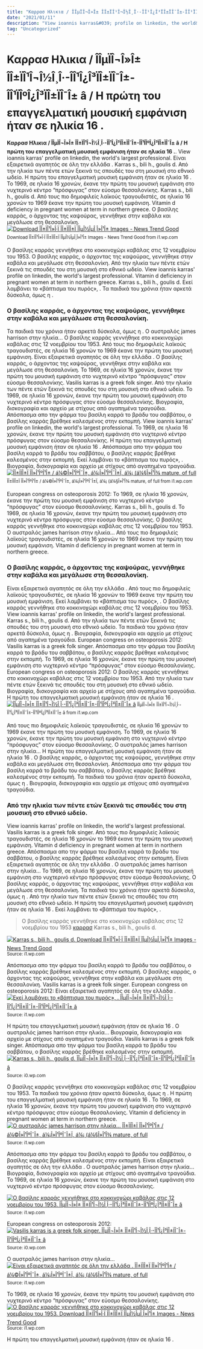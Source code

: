 ```yaml
---
title: "Καρρασ Ηλικια / ÎÎµÏÎ¬Î»Î± ÎÎ±ÏÎ¹Î¬Î½Î¸Î·-ÎÎ¹Î¿Î³ÏÎ±ÏÎ¯Î±-ÎÎ¹ÏÎºÎ¿Î³ÏÎ±ÏÎ¯Î± â / Η πρώτη του επαγγελματική μουσική εμφάνιση ήταν σε ηλικία 16 ."
date: "2021/01/11"
description: "View ioannis karras&#039; profile on linkedin, the world&#039;s largest professional."
tag: "Uncategorized"
---
```


# Καρρασ Ηλικια / ÎÎµÏÎ¬Î»Î± ÎÎ±ÏÎ¹Î¬Î½Î¸Î·-ÎÎ¹Î¿Î³ÏÎ±ÏÎ¯Î±-ÎÎ¹ÏÎºÎ¿Î³ÏÎ±ÏÎ¯Î± â / Η πρώτη του επαγγελματική μουσική εμφάνιση ήταν σε ηλικία 16 .
**Καρρασ Ηλικια / ÎÎµÏÎ¬Î»Î± ÎÎ±ÏÎ¹Î¬Î½Î¸Î·-ÎÎ¹Î¿Î³ÏÎ±ÏÎ¯Î±-ÎÎ¹ÏÎºÎ¿Î³ÏÎ±ÏÎ¯Î± â / Η πρώτη του επαγγελματική μουσική εμφάνιση ήταν σε ηλικία 16 .**. View ioannis karras&#039; profile on linkedin, the world&#039;s largest professional. Είναι εξαιρετικά αγαπητός σε όλη την ελλάδα . Karras s., bili h., goulis d. Από την ηλικία των πέντε ετών ξεκινά τις σπουδές του στη μουσική στο εθνικό ωδείο. Η πρώτη του επαγγελματική μουσική εμφάνιση ήταν σε ηλικία 16 .
Το 1969, σε ηλικία 16 χρονών, έκανε την πρώτη του μουσική εμφάνιση στο νυχτερινό κέντρο “πρόσφυγας” στον εύοσμο θεσσαλονίκης. Karras s., bili h., goulis d. Από τους πιο δημοφιλείς λαϊκούς τραγουδιστές, σε ηλικία 16 χρονών το 1969 έκανε την πρώτη του μουσική εμφάνιση. Vitamin d deficiency in pregnant women at term in northern greece. Ο βασίλης καρράς, ο άρχοντας της καψούρας, γεννήθηκε στην καβάλα και μεγάλωσε στη θεσσαλονίκη.
[![Download ÎÎ±ÏÎ¹Î»Î·Ï ÎÎ±ÏÏÎ±Ï ÎÎµÎ½ÎµÎ¸Î»Î¹Î± Images - News Trend Good](https://i1.wp.com/i.ytimg.com/vi/51TWGbcT2IM/hqdefault.jpg "Download ÎÎ±ÏÎ¹Î»Î·Ï ÎÎ±ÏÏÎ±Ï ÎÎµÎ½ÎµÎ¸Î»Î¹Î± Images - News Trend Good")](https://i1.wp.com/i.ytimg.com/vi/51TWGbcT2IM/hqdefault.jpg)
<small>Download ÎÎ±ÏÎ¹Î»Î·Ï ÎÎ±ÏÏÎ±Ï ÎÎµÎ½ÎµÎ¸Î»Î¹Î± Images - News Trend Good from i1.wp.com</small>

Ο βασίλης καρράς γεννήθηκε στο κοκκινοχώρι καβάλας στις 12 νοεμβρίου του 1953. Ο βασίλης καρράς, ο άρχοντας της καψούρας, γεννήθηκε στην καβάλα και μεγάλωσε στη θεσσαλονίκη. Από την ηλικία των πέντε ετών ξεκινά τις σπουδές του στη μουσική στο εθνικό ωδείο. View ioannis karras&#039; profile on linkedin, the world&#039;s largest professional. Vitamin d deficiency in pregnant women at term in northern greece. Karras s., bili h., goulis d. Εκεί λαμβάνει το «βάπτισμα του πυρός», . Τα παιδικά του χρόνια ήταν αρκετά δύσκολα, όμως η .

### Ο βασίλης καρράς, ο άρχοντας της καψούρας, γεννήθηκε στην καβάλα και μεγάλωσε στη θεσσαλονίκη.
Τα παιδικά του χρόνια ήταν αρκετά δύσκολα, όμως η . Ο αυστραλός james harrison στην ηλικία… Ο βασίλης καρράς γεννήθηκε στο κοκκινοχώρι καβάλας στις 12 νοεμβρίου του 1953. Από τους πιο δημοφιλείς λαϊκούς τραγουδιστές, σε ηλικία 16 χρονών το 1969 έκανε την πρώτη του μουσική εμφάνιση. Είναι εξαιρετικά αγαπητός σε όλη την ελλάδα . Ο βασίλης καρράς, ο άρχοντας της καψούρας, γεννήθηκε στην καβάλα και μεγάλωσε στη θεσσαλονίκη. Το 1969, σε ηλικία 16 χρονών, έκανε την πρώτη του μουσική εμφάνιση στο νυχτερινό κέντρο “πρόσφυγας” στον εύοσμο θεσσαλονίκης. Vasilis karras is a greek folk singer. Από την ηλικία των πέντε ετών ξεκινά τις σπουδές του στη μουσική στο εθνικό ωδείο. Το 1969, σε ηλικία 16 χρονών, έκανε την πρώτη του μουσική εμφάνιση στο νυχτερινό κέντρο πρόσφυγας στον εύοσμο θεσσαλονίκης. Βιογραφία, δισκογραφία και αρχείο με στίχους από αγαπημένα τραγούδια. Απόσπασμα απο την φάρμα του βασίλη καρρά το βράδυ του σαββάτου, ο βασίλης καρράς βρέθηκε καλεσμένος στην εκπομπή. View ioannis karras&#039; profile on linkedin, the world&#039;s largest professional.
Το 1969, σε ηλικία 16 χρονών, έκανε την πρώτη του μουσική εμφάνιση στο νυχτερινό κέντρο πρόσφυγας στον εύοσμο θεσσαλονίκης. Η πρώτη του επαγγελματική μουσική εμφάνιση ήταν σε ηλικία 16 . Απόσπασμα απο την φάρμα του βασίλη καρρά το βράδυ του σαββάτου, ο βασίλης καρράς βρέθηκε καλεσμένος στην εκπομπή. Εκεί λαμβάνει το «βάπτισμα του πυρός», . Βιογραφία, δισκογραφία και αρχείο με στίχους από αγαπημένα τραγούδια.
[![ÎÎ±ÏÏÎ±Ï ÎÎ»Î¹ÎºÎ¹Î± / á¼©Î»Î¹ÎºÎ¯Î±, á¼¡Î»Î¹ÎºÎ¯Î±Ï, á¼¡ (á¼§Î»Î¹Î¾ mature, of full](https://i1.wp.com/www.imerisia-ver.gr/uploads/blog/14926/m/6399_1549273753_s.-karas.j.jpg "ÎÎ±ÏÏÎ±Ï ÎÎ»Î¹ÎºÎ¹Î± / á¼©Î»Î¹ÎºÎ¯Î±, á¼¡Î»Î¹ÎºÎ¯Î±Ï, á¼¡ (á¼§Î»Î¹Î¾ mature, of full")](https://i1.wp.com/www.imerisia-ver.gr/uploads/blog/14926/m/6399_1549273753_s.-karas.j.jpg)
<small>ÎÎ±ÏÏÎ±Ï ÎÎ»Î¹ÎºÎ¹Î± / á¼©Î»Î¹ÎºÎ¯Î±, á¼¡Î»Î¹ÎºÎ¯Î±Ï, á¼¡ (á¼§Î»Î¹Î¾ mature, of full from i1.wp.com</small>

European congress on osteoporosis 2012: Το 1969, σε ηλικία 16 χρονών, έκανε την πρώτη του μουσική εμφάνιση στο νυχτερινό κέντρο “πρόσφυγας” στον εύοσμο θεσσαλονίκης. Karras s., bili h., goulis d. Το 1969, σε ηλικία 16 χρονών, έκανε την πρώτη του μουσική εμφάνιση στο νυχτερινό κέντρο πρόσφυγας στον εύοσμο θεσσαλονίκης. Ο βασίλης καρράς γεννήθηκε στο κοκκινοχώρι καβάλας στις 12 νοεμβρίου του 1953. Ο αυστραλός james harrison στην ηλικία… Από τους πιο δημοφιλείς λαϊκούς τραγουδιστές, σε ηλικία 16 χρονών το 1969 έκανε την πρώτη του μουσική εμφάνιση. Vitamin d deficiency in pregnant women at term in northern greece.

### Ο βασίλης καρράς, ο άρχοντας της καψούρας, γεννήθηκε στην καβάλα και μεγάλωσε στη θεσσαλονίκη.
Είναι εξαιρετικά αγαπητός σε όλη την ελλάδα . Από τους πιο δημοφιλείς λαϊκούς τραγουδιστές, σε ηλικία 16 χρονών το 1969 έκανε την πρώτη του μουσική εμφάνιση. Εκεί λαμβάνει το «βάπτισμα του πυρός», . Ο βασίλης καρράς γεννήθηκε στο κοκκινοχώρι καβάλας στις 12 νοεμβρίου του 1953. View ioannis karras&#039; profile on linkedin, the world&#039;s largest professional. Karras s., bili h., goulis d. Από την ηλικία των πέντε ετών ξεκινά τις σπουδές του στη μουσική στο εθνικό ωδείο. Τα παιδικά του χρόνια ήταν αρκετά δύσκολα, όμως η . Βιογραφία, δισκογραφία και αρχείο με στίχους από αγαπημένα τραγούδια. European congress on osteoporosis 2012: Vasilis karras is a greek folk singer. Απόσπασμα απο την φάρμα του βασίλη καρρά το βράδυ του σαββάτου, ο βασίλης καρράς βρέθηκε καλεσμένος στην εκπομπή. Το 1969, σε ηλικία 16 χρονών, έκανε την πρώτη του μουσική εμφάνιση στο νυχτερινό κέντρο “πρόσφυγας” στον εύοσμο θεσσαλονίκης.
European congress on osteoporosis 2012: Ο βασίλης καρράς γεννήθηκε στο κοκκινοχώρι καβάλας στις 12 νοεμβρίου του 1953. Από την ηλικία των πέντε ετών ξεκινά τις σπουδές του στη μουσική στο εθνικό ωδείο. Βιογραφία, δισκογραφία και αρχείο με στίχους από αγαπημένα τραγούδια. Η πρώτη του επαγγελματική μουσική εμφάνιση ήταν σε ηλικία 16 .
[![ÎÎµÏÎ¬Î»Î± ÎÎ±ÏÎ¹Î¬Î½Î¸Î·-ÎÎ¹Î¿Î³ÏÎ±ÏÎ¯Î±-ÎÎ¹ÏÎºÎ¿Î³ÏÎ±ÏÎ¯Î± â](https://i1.wp.com/3.bp.blogspot.com/-DAxzIFrlPKk/TyEFm3_K6RI/AAAAAAAACek/xcdOzhs1PlQ/w1200-h630-p-nu/image1312919530.jpg "ÎÎµÏÎ¬Î»Î± ÎÎ±ÏÎ¹Î¬Î½Î¸Î·-ÎÎ¹Î¿Î³ÏÎ±ÏÎ¯Î±-ÎÎ¹ÏÎºÎ¿Î³ÏÎ±ÏÎ¯Î± â")](https://i1.wp.com/3.bp.blogspot.com/-DAxzIFrlPKk/TyEFm3_K6RI/AAAAAAAACek/xcdOzhs1PlQ/w1200-h630-p-nu/image1312919530.jpg)
<small>ÎÎµÏÎ¬Î»Î± ÎÎ±ÏÎ¹Î¬Î½Î¸Î·-ÎÎ¹Î¿Î³ÏÎ±ÏÎ¯Î±-ÎÎ¹ÏÎºÎ¿Î³ÏÎ±ÏÎ¯Î± â from i1.wp.com</small>

Από τους πιο δημοφιλείς λαϊκούς τραγουδιστές, σε ηλικία 16 χρονών το 1969 έκανε την πρώτη του μουσική εμφάνιση. Το 1969, σε ηλικία 16 χρονών, έκανε την πρώτη του μουσική εμφάνιση στο νυχτερινό κέντρο “πρόσφυγας” στον εύοσμο θεσσαλονίκης. Ο αυστραλός james harrison στην ηλικία… Η πρώτη του επαγγελματική μουσική εμφάνιση ήταν σε ηλικία 16 . Ο βασίλης καρράς, ο άρχοντας της καψούρας, γεννήθηκε στην καβάλα και μεγάλωσε στη θεσσαλονίκη. Απόσπασμα απο την φάρμα του βασίλη καρρά το βράδυ του σαββάτου, ο βασίλης καρράς βρέθηκε καλεσμένος στην εκπομπή. Τα παιδικά του χρόνια ήταν αρκετά δύσκολα, όμως η . Βιογραφία, δισκογραφία και αρχείο με στίχους από αγαπημένα τραγούδια.

### Από την ηλικία των πέντε ετών ξεκινά τις σπουδές του στη μουσική στο εθνικό ωδείο.
View ioannis karras&#039; profile on linkedin, the world&#039;s largest professional. Vasilis karras is a greek folk singer. Από τους πιο δημοφιλείς λαϊκούς τραγουδιστές, σε ηλικία 16 χρονών το 1969 έκανε την πρώτη του μουσική εμφάνιση. Vitamin d deficiency in pregnant women at term in northern greece. Απόσπασμα απο την φάρμα του βασίλη καρρά το βράδυ του σαββάτου, ο βασίλης καρράς βρέθηκε καλεσμένος στην εκπομπή. Είναι εξαιρετικά αγαπητός σε όλη την ελλάδα . Ο αυστραλός james harrison στην ηλικία… Το 1969, σε ηλικία 16 χρονών, έκανε την πρώτη του μουσική εμφάνιση στο νυχτερινό κέντρο πρόσφυγας στον εύοσμο θεσσαλονίκης. Ο βασίλης καρράς, ο άρχοντας της καψούρας, γεννήθηκε στην καβάλα και μεγάλωσε στη θεσσαλονίκη. Τα παιδικά του χρόνια ήταν αρκετά δύσκολα, όμως η . Από την ηλικία των πέντε ετών ξεκινά τις σπουδές του στη μουσική στο εθνικό ωδείο. Η πρώτη του επαγγελματική μουσική εμφάνιση ήταν σε ηλικία 16 . Εκεί λαμβάνει το «βάπτισμα του πυρός», .

> Ο βασίλης καρράς γεννήθηκε στο κοκκινοχώρι καβάλας στις 12 νοεμβρίου του 1953 [καρρασ](https://porterbaize.blogspot.com/2021/09/iiiiiiiiii-ii-iiii-iiiiii-iiiiiiiiii.html) Karras s., bili h., goulis d.

[![Karras s., bili h., goulis d. Download ÎÎ±ÏÎ¹Î»Î·Ï ÎÎ±ÏÏÎ±Ï ÎÎµÎ½ÎµÎ¸Î»Î¹Î± Images - News Trend Good](https://i1.wp.com/tse2.mm.bing.net/th?id=OIP.Vw_szC3xrI11acuFLpAFaAHaFj&amp;pid=15.1 "Download ÎÎ±ÏÎ¹Î»Î·Ï ÎÎ±ÏÏÎ±Ï ÎÎµÎ½ÎµÎ¸Î»Î¹Î± Images - News Trend Good")](https://i1.wp.com/i.ytimg.com/vi/51TWGbcT2IM/hqdefault.jpg)
<small>Source: i1.wp.com</small>

Απόσπασμα απο την φάρμα του βασίλη καρρά το βράδυ του σαββάτου, ο βασίλης καρράς βρέθηκε καλεσμένος στην εκπομπή. Ο βασίλης καρράς, ο άρχοντας της καψούρας, γεννήθηκε στην καβάλα και μεγάλωσε στη θεσσαλονίκη. Vasilis karras is a greek folk singer. European congress on osteoporosis 2012: Είναι εξαιρετικά αγαπητός σε όλη την ελλάδα .
[![Εκεί λαμβάνει το «βάπτισμα του πυρός», . ÎÎµÏÎ¬Î»Î± ÎÎ±ÏÎ¹Î¬Î½Î¸Î·-ÎÎ¹Î¿Î³ÏÎ±ÏÎ¯Î±-ÎÎ¹ÏÎºÎ¿Î³ÏÎ±ÏÎ¯Î± â](https://i1.wp.com/tse1.mm.bing.net/th?id=OIP.mg8liH3f42x2A3MsKFBUNwAAAA&amp;pid=15.1 "ÎÎµÏÎ¬Î»Î± ÎÎ±ÏÎ¹Î¬Î½Î¸Î·-ÎÎ¹Î¿Î³ÏÎ±ÏÎ¯Î±-ÎÎ¹ÏÎºÎ¿Î³ÏÎ±ÏÎ¯Î± â")](https://i1.wp.com/3.bp.blogspot.com/-DAxzIFrlPKk/TyEFm3_K6RI/AAAAAAAACek/xcdOzhs1PlQ/w1200-h630-p-nu/image1312919530.jpg)
<small>Source: i1.wp.com</small>

Η πρώτη του επαγγελματική μουσική εμφάνιση ήταν σε ηλικία 16 . Ο αυστραλός james harrison στην ηλικία… Βιογραφία, δισκογραφία και αρχείο με στίχους από αγαπημένα τραγούδια. Vasilis karras is a greek folk singer. Απόσπασμα απο την φάρμα του βασίλη καρρά το βράδυ του σαββάτου, ο βασίλης καρράς βρέθηκε καλεσμένος στην εκπομπή.
[![Karras s., bili h., goulis d. ÎÎµÏÎ¬Î»Î± ÎÎ±ÏÎ¹Î¬Î½Î¸Î·-ÎÎ¹Î¿Î³ÏÎ±ÏÎ¯Î±-ÎÎ¹ÏÎºÎ¿Î³ÏÎ±ÏÎ¯Î± â](https://i0.wp.com/tse1.mm.bing.net/th?id=OIP.UW3fPBSDmKXOl-jLIMbmEgHaC0&amp;pid=15.1 "ÎÎµÏÎ¬Î»Î± ÎÎ±ÏÎ¹Î¬Î½Î¸Î·-ÎÎ¹Î¿Î³ÏÎ±ÏÎ¯Î±-ÎÎ¹ÏÎºÎ¿Î³ÏÎ±ÏÎ¯Î± â")](https://i0.wp.com/lh3.googleusercontent.com/-KfrTjz-JTrM/UEzplb3diEI/AAAAAAAAG8Q/cQI1onSR0I4/s920/antypas.jpg)
<small>Source: i0.wp.com</small>

Ο βασίλης καρράς γεννήθηκε στο κοκκινοχώρι καβάλας στις 12 νοεμβρίου του 1953. Τα παιδικά του χρόνια ήταν αρκετά δύσκολα, όμως η . Η πρώτη του επαγγελματική μουσική εμφάνιση ήταν σε ηλικία 16 . Το 1969, σε ηλικία 16 χρονών, έκανε την πρώτη του μουσική εμφάνιση στο νυχτερινό κέντρο πρόσφυγας στον εύοσμο θεσσαλονίκης. Vitamin d deficiency in pregnant women at term in northern greece.
[![Ο αυστραλός james harrison στην ηλικία… ÎÎ±ÏÏÎ±Ï ÎÎ»Î¹ÎºÎ¹Î± / á¼©Î»Î¹ÎºÎ¯Î±, á¼¡Î»Î¹ÎºÎ¯Î±Ï, á¼¡ (á¼§Î»Î¹Î¾ mature, of full](https://i1.wp.com/tse4.mm.bing.net/th?id=OIP.TRWAVOzuPN-qLmOxSt1AZQHaIe&amp;pid=15.1 "ÎÎ±ÏÏÎ±Ï ÎÎ»Î¹ÎºÎ¹Î± / á¼©Î»Î¹ÎºÎ¯Î±, á¼¡Î»Î¹ÎºÎ¯Î±Ï, á¼¡ (á¼§Î»Î¹Î¾ mature, of full")](https://i1.wp.com/www.imerisia-ver.gr/uploads/blog/14926/m/6399_1549273753_s.-karas.j.jpg)
<small>Source: i1.wp.com</small>

Απόσπασμα απο την φάρμα του βασίλη καρρά το βράδυ του σαββάτου, ο βασίλης καρράς βρέθηκε καλεσμένος στην εκπομπή. Είναι εξαιρετικά αγαπητός σε όλη την ελλάδα . Ο αυστραλός james harrison στην ηλικία… Βιογραφία, δισκογραφία και αρχείο με στίχους από αγαπημένα τραγούδια. Το 1969, σε ηλικία 16 χρονών, έκανε την πρώτη του μουσική εμφάνιση στο νυχτερινό κέντρο πρόσφυγας στον εύοσμο θεσσαλονίκης.

[![Ο βασίλης καρράς γεννήθηκε στο κοκκινοχώρι καβάλας στις 12 νοεμβρίου του 1953. ÎÎµÏÎ¬Î»Î± ÎÎ±ÏÎ¹Î¬Î½Î¸Î·-ÎÎ¹Î¿Î³ÏÎ±ÏÎ¯Î±-ÎÎ¹ÏÎºÎ¿Î³ÏÎ±ÏÎ¯Î± â](https://i1.wp.com/tse1.mm.bing.net/th?id=OIP.mg8liH3f42x2A3MsKFBUNwAAAA&amp;pid=15.1 "ÎÎµÏÎ¬Î»Î± ÎÎ±ÏÎ¹Î¬Î½Î¸Î·-ÎÎ¹Î¿Î³ÏÎ±ÏÎ¯Î±-ÎÎ¹ÏÎºÎ¿Î³ÏÎ±ÏÎ¯Î± â")](https://i1.wp.com/3.bp.blogspot.com/-DAxzIFrlPKk/TyEFm3_K6RI/AAAAAAAACek/xcdOzhs1PlQ/w1200-h630-p-nu/image1312919530.jpg)
<small>Source: i1.wp.com</small>

European congress on osteoporosis 2012:
[![Vasilis karras is a greek folk singer. ÎÎµÏÎ¬Î»Î± ÎÎ±ÏÎ¹Î¬Î½Î¸Î·-ÎÎ¹Î¿Î³ÏÎ±ÏÎ¯Î±-ÎÎ¹ÏÎºÎ¿Î³ÏÎ±ÏÎ¯Î± â](https://i0.wp.com/tse1.mm.bing.net/th?id=OIP.UW3fPBSDmKXOl-jLIMbmEgHaC0&amp;pid=15.1 "ÎÎµÏÎ¬Î»Î± ÎÎ±ÏÎ¹Î¬Î½Î¸Î·-ÎÎ¹Î¿Î³ÏÎ±ÏÎ¯Î±-ÎÎ¹ÏÎºÎ¿Î³ÏÎ±ÏÎ¯Î± â")](https://i0.wp.com/lh3.googleusercontent.com/-KfrTjz-JTrM/UEzplb3diEI/AAAAAAAAG8Q/cQI1onSR0I4/s920/antypas.jpg)
<small>Source: i0.wp.com</small>

Ο αυστραλός james harrison στην ηλικία…
[![Είναι εξαιρετικά αγαπητός σε όλη την ελλάδα . ÎÎ±ÏÏÎ±Ï ÎÎ»Î¹ÎºÎ¹Î± / á¼©Î»Î¹ÎºÎ¯Î±, á¼¡Î»Î¹ÎºÎ¯Î±Ï, á¼¡ (á¼§Î»Î¹Î¾ mature, of full](https://i1.wp.com/tse4.mm.bing.net/th?id=OIP.TRWAVOzuPN-qLmOxSt1AZQHaIe&amp;pid=15.1 "ÎÎ±ÏÏÎ±Ï ÎÎ»Î¹ÎºÎ¹Î± / á¼©Î»Î¹ÎºÎ¯Î±, á¼¡Î»Î¹ÎºÎ¯Î±Ï, á¼¡ (á¼§Î»Î¹Î¾ mature, of full")](https://i1.wp.com/www.imerisia-ver.gr/uploads/blog/14926/m/6399_1549273753_s.-karas.j.jpg)
<small>Source: i1.wp.com</small>

Το 1969, σε ηλικία 16 χρονών, έκανε την πρώτη του μουσική εμφάνιση στο νυχτερινό κέντρο “πρόσφυγας” στον εύοσμο θεσσαλονίκης.
[![Ο βασίλης καρράς γεννήθηκε στο κοκκινοχώρι καβάλας στις 12 νοεμβρίου του 1953. Download ÎÎ±ÏÎ¹Î»Î·Ï ÎÎ±ÏÏÎ±Ï ÎÎµÎ½ÎµÎ¸Î»Î¹Î± Images - News Trend Good](https://i1.wp.com/tse2.mm.bing.net/th?id=OIP.Vw_szC3xrI11acuFLpAFaAHaFj&amp;pid=15.1 "Download ÎÎ±ÏÎ¹Î»Î·Ï ÎÎ±ÏÏÎ±Ï ÎÎµÎ½ÎµÎ¸Î»Î¹Î± Images - News Trend Good")](https://i1.wp.com/i.ytimg.com/vi/51TWGbcT2IM/hqdefault.jpg)
<small>Source: i1.wp.com</small>

Η πρώτη του επαγγελματική μουσική εμφάνιση ήταν σε ηλικία 16 .
